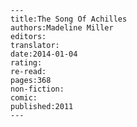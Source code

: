 
    ---
    title:The Song Of Achilles
    authors:Madeline Miller
    editors:
    translator:
    date:2014-01-04
    rating:
    re-read:
    pages:368
    non-fiction:
    comic:
    published:2011
    ---

    